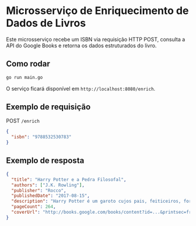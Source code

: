 # Microsserviço de Enriquecimento de Dados de Livros

Este microsserviço recebe um ISBN via requisição HTTP POST, consulta a API do Google Books e retorna os dados estruturados do livro.

## Como rodar

```bash
go run main.go
```

O serviço ficará disponível em `http://localhost:8080/enrich`.

## Exemplo de requisição

POST `/enrich`

```json
{
  "isbn": "9788532530783"
}
```

## Exemplo de resposta

```json
{
  "title": "Harry Potter e a Pedra Filosofal",
  "authors": ["J.K. Rowling"],
  "publisher": "Rocco",
  "publishedDate": "2017-08-15",
  "description": "Harry Potter é um garoto cujos pais, feiticeiros, foram assassinados...",
  "pageCount": 264,
  "coverUrl": "http://books.google.com/books/content?id=...&printsec=frontcover"
}
```
